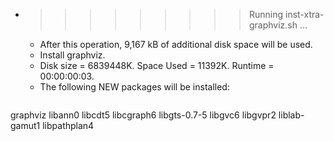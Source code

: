 * >>>>>>>>> Running inst-xtra-graphviz.sh ...
  * After this operation, 9,167 kB of additional disk space will be used.
  * Install graphviz.
  * Disk size = 6839448K. Space Used = 11392K. Runtime = 00:00:00:03.
  * The following NEW packages will be installed:
  ```bash
graphviz libann0 libcdt5 libcgraph6 libgts-0.7-5
libgvc6 libgvpr2 liblab-gamut1 libpathplan4
  ```
